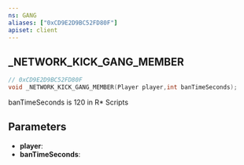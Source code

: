 ```yaml
---
ns: GANG
aliases: ["0xCD9E2D9BC52FD80F"]
apiset: client
---
```

## _NETWORK_KICK_GANG_MEMBER

```c
// 0xCD9E2D9BC52FD80F
void _NETWORK_KICK_GANG_MEMBER(Player player,int banTimeSeconds);
```

banTimeSeconds is 120 in R* Scripts

## Parameters
* **player**:
* **banTimeSeconds**:
